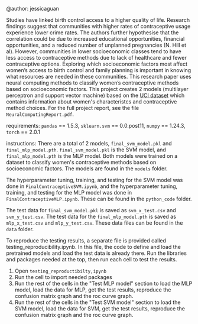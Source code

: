 @author: jessicaguan

Studies have linked birth control access to a higher quality of life. Research findings suggest that communities with higher rates of contraceptive usage experience lower crime rates. The authors further hypothesise that the correlation could be due to increased educational opportunities, financial opportunities, and a reduced number of unplanned pregnancies (N. Hill et al). However, communities in lower socioeconomic classes tend to have less access to contraceptive methods due to lack of healthcare and fewer contraceptive options. Exploring which socioeconomic factors most affect women’s access to birth control and family planning is important in knowing what resources are needed in these communities. This research paper uses neural computing methods to classify women’s contraceptive methods based on socioeconomic factors.
This project creates 2 models (multilayer perceptron and support vector machine) based on the [UCI dataset](https://archive.ics.uci.edu/dataset/30/contraceptive+method+choice) which contains information about women's characteristcs and contraceptive method choices. For the full project report, see the file `NeuralComputingReport.pdf`.

requirements:
`pandas` == 1.5.3,
`sklearn.svm` == 0.0.post11,
`numpy` == 1.24.3,
`torch` == 2.0.1

instructions:
There are a total of 2 models, `final_svm_model.pkl` and `final_mlp_model.pth`. `final_svm_model.pkl` is the SVM model, and `final_mlp_model.pth` is the MLP model. Both models were trained on a dataset to classify women's contraceptive methods based on socioeconomic factors. The models are found in the `models` folder.

The hyperparameter tuning, training, and testing for the SVM model was done in `FinalContraceptiveSVM.ipynb`, and the hyperparameter tuning, training, and testing for the MLP model was done in `FinalContraceptiveMLP.ipynb`. These can be found in the `python_code` folder.

The test data for `final_svm_model.pkl` is saved as `svm_x_test.csv` and `svm_y_test.csv`. The test data for the `final_mlp_model.pth` is saved as `mlp_x_test.csv` and `mlp_y_test.csv`. These data files can be found in the `data` folder.

To reproduce the testing results, a separate file is provided called testing_reproducibility.ipynb. In this file, the code to define and load the pretrained models and load the test data is already there. Run the libraries and packages needed at the top, then run each cell to test the results.

1. Open `testing_reproductibilty,ipynb`
2. Run the cell to import needed packages
3. Run the rest of the cells in the "Test MLP model" section to load the MLP model, load the data for MLP, get the test results, reproduce the confusion matrix graph and the roc curve graph.
4. Run the rest of the cells in the "Test SVM model" section to load the SVM model, load the data for SVM, get the test results, reproduce the confusion matrix graph and the roc curve graph.
